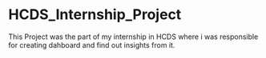 # HCDS_Internship_Project
This Project was the part of my internship in HCDS where i was responsible for creating dahboard and find out insights from it.
